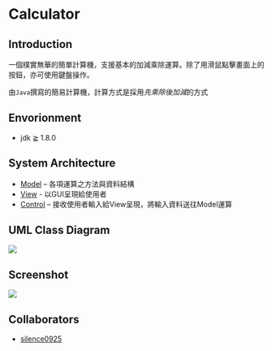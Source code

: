 # Calculator
Introduction
--

一個樸實無華的簡單計算機，支援基本的加減乘除運算。除了用滑鼠點擊畫面上的按鈕，亦可使用鍵盤操作。

由`Java`撰寫的簡易計算機，計算方式是採用*先乘除後加減*的方式


Envorionment
--
- jdk ≧ 1.8.0

System Architecture
--

- [Model](https://github.com/jimmy801/Calculator/blob/master/src/CalculatorModel.java) – 各項運算之方法與資料結構
- [View](https://github.com/jimmy801/Calculator/blob/master/src/CalculatorView.java) - 以GUI呈現給使用者
- [Control](https://github.com/jimmy801/Calculator/blob/master/src/CalculatorControl.java) – 接收使用者輸入給View呈現，將輸入資料送往Model運算

UML Class Diagram
--
![](https://i.imgur.com/jRJ9MZD.jpg)




Screenshot
--
![](https://i.imgur.com/SJXJBcY.jpg)



Collaborators
--
- [silence0925](https://github.com/silence0925)
